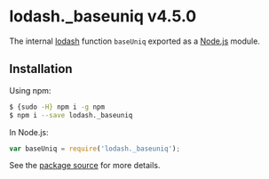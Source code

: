 # lodash._baseuniq v4.5.0

The internal [lodash](https://lodash.com/) function `baseUniq` exported as a [Node.js](https://nodejs.org/) module.

## Installation

Using npm:
```bash
$ {sudo -H} npm i -g npm
$ npm i --save lodash._baseuniq
```

In Node.js:
```js
var baseUniq = require('lodash._baseuniq');
```

See the [package source](https://github.com/lodash/lodash/blob/4.5.0-npm-packages/lodash._baseuniq) for more details.
